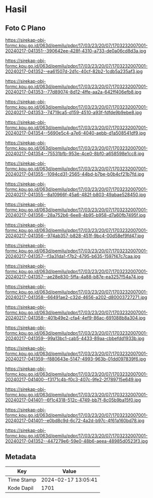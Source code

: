 # Hasil

## Foto C Plano

https://sirekap-obj-formc.kpu.go.id/063d/pemilu/pdpr/17/03/23/20/07/1703232007001-20240217-041351--390642ee-428f-4310-a733-de0a06cd8d3a.jpg

https://sirekap-obj-formc.kpu.go.id/063d/pemilu/pdpr/17/03/23/20/07/1703232007001-20240217-041352--ea61507d-2d1c-40cf-82b2-1cdb5a235af3.jpg

https://sirekap-obj-formc.kpu.go.id/063d/pemilu/pdpr/17/03/23/20/07/1703232007001-20240217-041353--77d89074-8d12-4ffe-aa2a-642ff406efb8.jpg

https://sirekap-obj-formc.kpu.go.id/063d/pemilu/pdpr/17/03/23/20/07/1703232007001-20240217-041353--74719ca5-d159-4510-a93f-fdfde9b9ebe8.jpg

https://sirekap-obj-formc.kpu.go.id/063d/pemilu/pdpr/17/03/23/20/07/1703232007001-20240217-041354--5690e5c4-a7e6-4040-aebb-d1a508541df9.jpg

https://sirekap-obj-formc.kpu.go.id/063d/pemilu/pdpr/17/03/23/20/07/1703232007001-20240217-041354--75531bfb-953e-4ce0-8bf0-a658598e1cc8.jpg

https://sirekap-obj-formc.kpu.go.id/063d/pemilu/pdpr/17/03/23/20/07/1703232007001-20240217-041355--1094cd31-2565-44bd-b7be-b0b4cf21b7fd.jpg

https://sirekap-obj-formc.kpu.go.id/063d/pemilu/pdpr/17/03/23/20/07/1703232007001-20240217-041355--8a10966f-45a6-482f-b803-49abae528450.jpg

https://sirekap-obj-formc.kpu.go.id/063d/pemilu/pdpr/17/03/23/20/07/1703232007001-20240217-041356--28a752b6-6ee8-4b95-b958-d7a60fb7495f.jpg

https://sirekap-obj-formc.kpu.go.id/063d/pemilu/pdpr/17/03/23/20/07/1703232007001-20240217-041356--974ab357-b828-451f-9bc4-00d58ef9fd47.jpg

https://sirekap-obj-formc.kpu.go.id/063d/pemilu/pdpr/17/03/23/20/07/1703232007001-20240217-041357--f3a31da1-f7b2-4795-b635-1597f47c7caa.jpg

https://sirekap-obj-formc.kpu.go.id/063d/pemilu/pdpr/17/03/23/20/07/1703232007001-20240217-041357--ae28e830-5ffa-4a88-b87e-ea3257f54a74.jpg

https://sirekap-obj-formc.kpu.go.id/063d/pemilu/pdpr/17/03/23/20/07/1703232007001-20240217-041358--66491ae2-c32d-4656-a202-d80003727271.jpg

https://sirekap-obj-formc.kpu.go.id/063d/pemilu/pdpr/17/03/23/20/07/1703232007001-20240217-041358--401b49e2-cfa4-4ef9-86ac-691088b8a304.jpg

https://sirekap-obj-formc.kpu.go.id/063d/pemilu/pdpr/17/03/23/20/07/1703232007001-20240217-041359--99a13bc1-cab5-4433-89aa-cbbefdd1933b.jpg

https://sirekap-obj-formc.kpu.go.id/063d/pemilu/pdpr/17/03/23/20/07/1703232007001-20240217-041359--f880643e-5147-4993-963b-01dd097839f6.jpg

https://sirekap-obj-formc.kpu.go.id/063d/pemilu/pdpr/17/03/23/20/07/1703232007001-20240217-041400--f3171c4b-f0c3-407c-9fe2-2f789715e649.jpg

https://sirekap-obj-formc.kpu.go.id/063d/pemilu/pdpr/17/03/23/20/07/1703232007001-20240217-041401--6f1c4318-512c-4749-bb7f-8c05b9ba15f0.jpg

https://sirekap-obj-formc.kpu.go.id/063d/pemilu/pdpr/17/03/23/20/07/1703232007001-20240217-041401--e0bd8c9d-6c72-4a2d-b97c-4f61a160bd78.jpg

https://sirekap-obj-formc.kpu.go.id/063d/pemilu/pdpr/17/03/23/20/07/1703232007001-20240217-041352--447279e6-59e0-48b6-aeea-48985d0523f3.jpg


## Metadata

| Key        | Value               |
| ---------- | ------------------- |
| Time Stamp | 2024-02-17 13:05:41 |
| Kode Dapil | 1701                |




